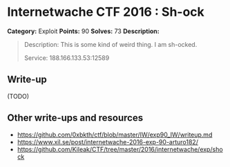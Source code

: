 # Internetwache CTF 2016 : Sh-ock

**Category:** Exploit
**Points:** 90
**Solves:** 73
**Description:**

> Description: This is some kind of weird thing. I am sh-ocked.
> 
> 
> Service: 188.166.133.53:12589


## Write-up

(TODO)

## Other write-ups and resources

* <https://github.com/0xbkth/ctf/blob/master/IW/exp90_IW/writeup.md>
* <https://www.xil.se/post/internetwache-2016-exp-90-arturo182/>
* <https://github.com/Kileak/CTF/tree/master/2016/internetwache/exp/shock>

